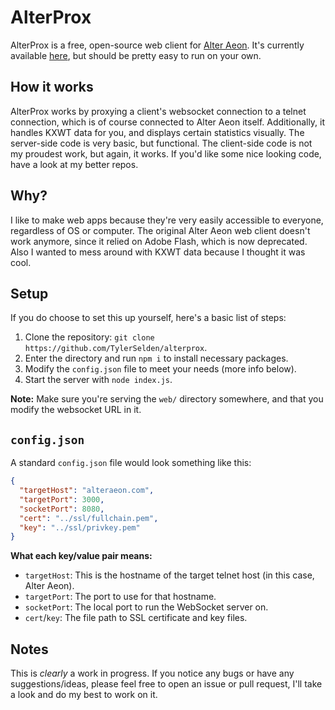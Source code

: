 # AlterProx

AlterProx is a free, open-source web client for [Alter Aeon](http://alteraeon.com/). It's currently available [here](https://benti.dev/alter), but should be pretty easy to run on your own.

## How it works

AlterProx works by proxying a client's websocket connection to a telnet connection, which is of course connected to Alter Aeon itself. Additionally, it handles KXWT data for you, and displays certain statistics visually. The server-side code is very basic, but functional. The client-side code is not my proudest work, but again, it works. If you'd like some nice looking code, have a look at my better repos.

## Why?

I like to make web apps because they're very easily accessible to everyone, regardless of OS or computer. The original Alter Aeon web client doesn't work anymore, since it relied on Adobe Flash, which is now deprecated. Also I wanted to mess around with KXWT data because I thought it was cool.

## Setup

If you do choose to set this up yourself, here's a basic list of steps:

1. Clone the repository: `git clone https://github.com/TylerSelden/alterprox`.
2. Enter the directory and run `npm i` to install necessary packages.
3. Modify the `config.json` file to meet your needs (more info below).
4. Start the server with `node index.js`.

**Note:** Make sure you're serving the `web/` directory somewhere, and that you modify the websocket URL in it.

## `config.json`

A standard `config.json` file would look something like this:

```json
{
  "targetHost": "alteraeon.com",
  "targetPort": 3000,
  "socketPort": 8080,
  "cert": "../ssl/fullchain.pem",
  "key": "../ssl/privkey.pem"
}
```

**What each key/value pair means:**

- `targetHost`: This is the hostname of the target telnet host (in this case, Alter Aeon).
- `targetPort`: The port to use for that hostname.
- `socketPort`: The local port to run the WebSocket server on.
- `cert`/`key`: The file path to SSL certificate and key files.


## Notes

This is _clearly_ a work in progress. If you notice any bugs or have any suggestions/ideas, please feel free to open an issue or pull request, I'll take a look and do my best to work on it.
